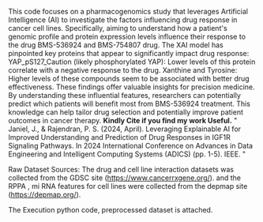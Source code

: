 This code focuses on a pharmacogenomics study that leverages Artificial Intelligence (AI) to investigate the factors influencing drug response in cancer cell lines. Specifically, aiming to understand how a patient's genomic profile and protein expression levels influence their response to the drug BMS-536924 and BMS-754807 drug.
The XAI model has pinpointed key proteins that appear to significantly impact drug response:
YAP_pS127_Caution (likely phosphorylated YAP): Lower levels of this protein correlate with a negative response to the drug.
Xanthine and Tyrosine: Higher levels of these compounds seem to be associated with better drug effectiveness.
These findings offer valuable insights for precision medicine. By understanding these influential features, researchers can potentially predict which patients will benefit most from BMS-536924 treatment.  This knowledge can help tailor drug selection and potentially improve patient outcomes in cancer therapy.
**Kindly Cite if you find my work Useful.** " Janiel, J., & Rajendran, P. S. (2024, April). Leveraging Explainable AI for Improved Understanding and Prediction of Drug Responses in IGF1R Signaling Pathways. In 2024 International Conference on Advances in Data Engineering and Intelligent Computing Systems (ADICS) (pp. 1-5). IEEE. "

Raw Dataset Sources: 
The drug and cell line interaction datasets was collected from the GDSC site (https://www.cancerrxgene.org/). 
and the RPPA , mi RNA features for cell lines were collected from the depmap site (https://depmap.org/).

The Execution python code, preprocessed dataset is attached.
